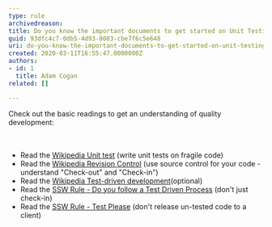```yaml
---
type: rule
archivedreason: 
title: Do you know the important documents to get started on Unit Testing?
guid: 93dfc4c7-0db5-4d93-8083-cbe7f6c5e648
uri: do-you-know-the-important-documents-to-get-started-on-unit-testing
created: 2020-03-11T16:55:47.0000000Z
authors:
- id: 1
  title: Adam Cogan
related: []

---
```



Check out&#160;the basic readings to get an understanding of quality development&#58;<br>
<br><excerpt class='endintro'></excerpt><br>
<ul><li>Read the&#160;<a href="https&#58;//www.ssw.com.au/SSW/Redirect/WikipediaUnitTest.htm">Wikipedia Unit test</a>&#160;(write unit tests on fragile code)</li><li>Read the&#160;<a href="https&#58;//www.ssw.com.au/SSW/Redirect/WikipediaRevisionControl.htm">Wikipedia Revision Control</a>&#160;(use source control for your code - understand &quot;Check-out&quot; and &quot;Check-in&quot;)</li><li>Read the&#160;<a href="https&#58;//www.ssw.com.au/SSW/Redirect/WikipediaTest-drivenDevelopment.htm">Wikipedia Test-driven development</a>(optional)</li><li>Read the&#160;<a href="https&#58;//www.ssw.com.au/ssw/Standards/Rules/RulesToBetterVersionControlWithTFS%28AKASourceControl%29.aspx#TestDrivenProcess">SSW Rule - Do you follow a Test Driven Process</a>&#160;(don't just check-in)</li><li>Read the&#160;<a href="/_layouts/15/FIXUPREDIRECT.ASPX?WebId=3dfc0e07-e23a-4cbb-aac2-e778b71166a2&amp;TermSetId=07da3ddf-0924-4cd2-a6d4-a4809ae20160&amp;TermId=d66a9404-2ca9-4d19-ad6c-df1618b4fc28">SSW Rule - Test Please</a>&#160;(don't release un-tested code to a client)​<br></li></ul>



